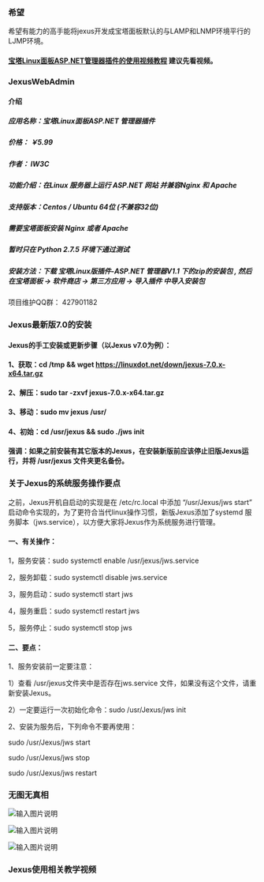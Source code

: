 ### 希望
希望有能力的高手能将jexus开发成宝塔面板默认的与LAMP和LNMP环境平行的LJMP环境。


#### [宝塔Linux面板ASP.NET管理器插件的使用视频教程](https://www.bilibili.com/video/BV14h411R7sd/) 建议先看视频。

### JexusWebAdmin

####  介绍
##### 应用名称：宝塔Linux面板ASP.NET 管理器插件
##### 价格：      ￥5.99
##### 作者：       IW3C
##### 功能介绍：在Linux 服务器上运行 ASP.NET 网站 并兼容Nginx 和 Apache
##### 支持版本：Centos / Ubuntu 64位 (不兼容32位)
##### 需要宝塔面板安装 Nginx 或者 Apache
##### 暂时只在 Python 2.7.5 环境下通过测试
##### 安装方法：下载 宝塔Linux版插件-ASP.NET 管理器V1.1 下的zip的安装包 , 然后在宝塔面板 -> 软件商店 -> 第三方应用 -> 导入插件 中导入安装包

项目维护QQ群： 427901182

### Jexus最新版7.0的安装
#### Jexus的手工安装或更新步骤（以Jexus v7.0为例）：
#### 1、获取：cd /tmp && wget https://linuxdot.net/down/jexus-7.0.x-x64.tar.gz
#### 2、解压：sudo tar -zxvf jexus-7.0.x-x64.tar.gz
#### 3、移动：sudo mv jexus /usr/
#### 4、初始：cd /usr/jexus && sudo ./jws init
#### 强调：如果之前安装有其它版本的Jexus，在安装新版前应该停止旧版Jexus运行，并将 /usr/jexus 文件夹更名备份。

### 关于Jexus的系统服务操作要点
之前，Jexus开机自启动的实现是在 /etc/rc.local 中添加 “/usr/Jexus/jws start” 启动命令实现的，为了更符合当代linux操作习惯，新版Jexus添加了systemd 服务脚本（jws.service），以方便大家将Jexus作为系统服务进行管理。

#### 一、有关操作：

1，服务安装：sudo systemctl enable /usr/jexus/jws.service

2，服务卸载：sudo systemctl disable jws.service

3，服务启动：sudo systemctl start jws

4，服务重启：sudo systemctl restart jws

5，服务停止：sudo systemctl stop jws
####  二、要点：

1、服务安装前一定要注意：

1）查看 /usr/jexus文件夹中是否存在jws.service 文件，如果没有这个文件，请重新安装Jexus。

2）一定要运行一次初始化命令：sudo /usr/Jexus/jws init

2、安装为服务后，下列命令不要再使用：

sudo /usr/Jexus/jws start

sudo /usr/Jexus/jws stop

sudo /usr/Jexus/jws restart

### 无图无真相
![输入图片说明](https://images.gitee.com/uploads/images/2020/0927/213539_cdd7a1f9_1204490.jpeg "1.jpg")

![输入图片说明](https://images.gitee.com/uploads/images/2020/0927/213551_d6f7ebf4_1204490.jpeg "2.jpg")

![输入图片说明](https://images.gitee.com/uploads/images/2020/0927/213603_e99b958b_1204490.jpeg "3.jpg")

### Jexus使用相关教学视频

#### 
#### 
#### 
#### 
#### 
#### 
#### 
#### 

